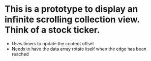 # This is a prototype to display an infinite scrolling collection view. Think of a stock ticker.

- Uses timers to update the content offset
- Needs to have the data array rotate itself when the edge has been reached
